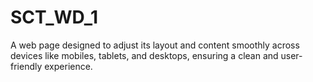 # SCT_WD_1
A web page designed to adjust its layout and content smoothly across devices like mobiles, tablets, and desktops, ensuring a clean and user-friendly experience.
